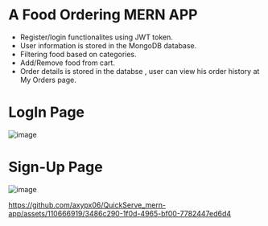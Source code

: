 # A Food Ordering MERN APP

- Register/login functionalites using JWT token.
- User information is stored in the MongoDB database.
- Filtering food based on categories.
- Add/Remove food from cart.
- Order details is stored in the databse , user can view his order history at My Orders page.
# LogIn Page 

  ![image](https://github.com/axypx06/QuickServe_mern-app/assets/110666919/3192c688-9136-4646-9a02-14a37a60c165)
  
# Sign-Up Page

  ![image](https://github.com/axypx06/QuickServe_mern-app/assets/110666919/f220513a-5acf-446f-8707-b7db6ce02b47)


https://github.com/axypx06/QuickServe_mern-app/assets/110666919/3486c290-1f0d-4965-bf00-7782447ed6d4


